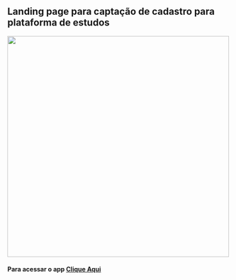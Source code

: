 ## Landing page para captação de cadastro para plataforma de estudos

<img src="https://user-images.githubusercontent.com/37091987/194794151-bdfa5177-578a-453d-a632-aeaff6c94d13.png" width="500px" />

#### Para acessar o app [Clique Aqui]([https://play-song-app.netlify.app/](https://simple-price-grid.netlify.app/))
